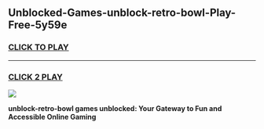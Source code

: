 
## Unblocked-Games-unblock-retro-bowl-Play-Free-5y59e
<h3>
<a href="https://premium76.site?title=unblock-retro-bowl&ref=12A">CLICK TO PLAY</a></h3>
<hr>

<h3>
<a href="https://premium76.site?title=unblock-retro-bowl&ref=12A">CLICK 2 PLAY</a>
  
</h3>

<a href="https://premium76.site?title=unblock-retro-bowl&ref=12A"><img src="https://clearcache.store/games.png"></a>


**unblock-retro-bowl games unblocked: Your Gateway to Fun and Accessible Online Gaming**
